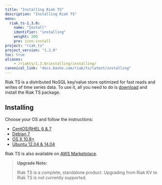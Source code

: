 ```yaml
---
title: "Installing Riak TS"
description: "Installing Riak TS"
menu:
  riak_ts-1.3.0:
    name: "Install"
    identifier: "installing"
    weight: 200
    pre: icon-install
project: "riak_ts"
project_version: "1.3.0"
toc: true
aliases:
    - /riakts/1.3.0/installing/installing/
canonical_link: "docs.basho.com/riak/ts/latest/installing"
---
```



[AWS]: aws/
[concept aae]: /riak/kv/2.1.3/learn/concepts/active-anti-entropy
[Centos]: rhel-centos/
[Debian]: debian-ubuntu/
[download]: /riak/ts/latest/downloads
[OSX]: mac-osx/
[Ubuntu]: debian-ubuntu/


Riak TS is a distributed NoSQL key/value store optimized for fast reads and writes of time series data. To use it, all you need to do is [download][download] and install the Riak TS package.
 

## Installing

Choose your OS and follow the instructions:

* [CentOS/RHEL 6 & 7][Centos]
* [Debian 7][Debian]
* [OS X 10.8+][OSX]
* [Ubuntu 12.04 & 14.04][Ubuntu]

Riak TS is also available on [AWS Marketplace][AWS].

>**Upgrade Note:** 
>
>Riak TS is a complete, standalone product. Upgrading from Riak KV to Riak TS is not currently supported.